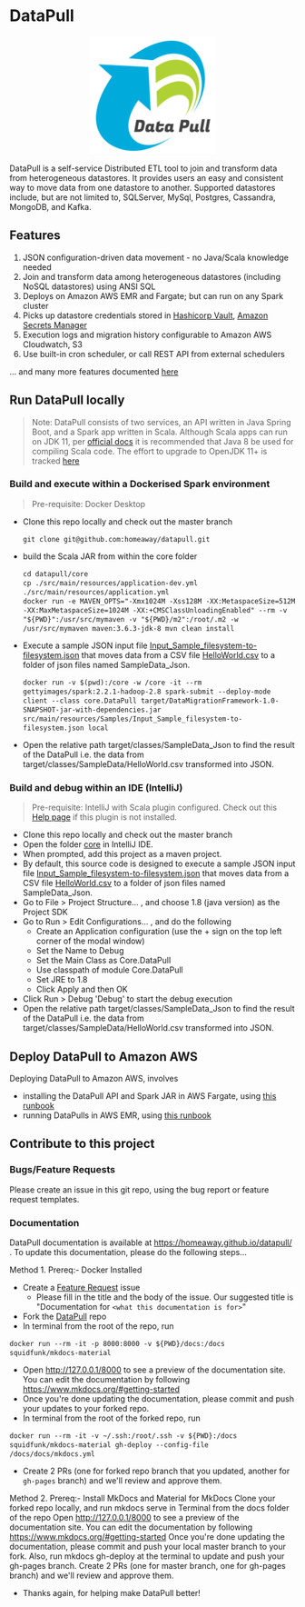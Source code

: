 # DataPull #
<p align="center">
  <img width="222" height="207" src="./docs/docs/media/logo.png">
</p>
DataPull is a self-service Distributed ETL tool to join and transform data from heterogeneous datastores. It provides users an easy and consistent way to move data from one datastore to another. Supported datastores include, but are not limited to, SQLServer, MySql, Postgres, Cassandra, MongoDB, and Kafka.

## Features
1. JSON configuration-driven data movement - no Java/Scala knowledge needed
1. Join and transform data among heterogeneous datastores (including NoSQL datastores) using ANSI SQL
1. Deploys on Amazon AWS EMR and Fargate; but can run on any Spark cluster
1. Picks up datastore credentials stored in [Hashicorp Vault](https://www.vaultproject.io), [Amazon Secrets Manager](https://aws.amazon.com/secrets-manager/)
1. Execution logs and migration history configurable to Amazon AWS Cloudwatch, S3
1. Use built-in cron scheduler, or call REST API from external schedulers

... and many more features documented [here](https://github.com/homeaway/datapull/blob/master/core/src/main/resources/Samples/Input_Json_Specification.json)

## Run DataPull locally
> Note: DataPull consists of two services, an API written in Java Spring Boot, and a Spark app written in Scala. Although Scala apps can run on JDK 11, per [official docs](https://docs.scala-lang.org/overviews/jdk-compatibility/overview.html#jdk-11-compatibility-notes) it is recommended that Java 8 be used for compiling Scala code. The effort to upgrade to OpenJDK 11+ is tracked [here](https://github.com/homeaway/datapull/issues/2)

### Build and execute within a Dockerised Spark environment
> Pre-requisite: Docker Desktop
* Clone this repo locally and check out the master branch
  ```
  git clone git@github.com:homeaway/datapull.git
  ```
* build the Scala JAR from within the core folder
  ```
  cd datapull/core
  cp ./src/main/resources/application-dev.yml ./src/main/resources/application.yml
  docker run -e MAVEN_OPTS="-Xmx1024M -Xss128M -XX:MetaspaceSize=512M -XX:MaxMetaspaceSize=1024M -XX:+CMSClassUnloadingEnabled" --rm -v "${PWD}":/usr/src/mymaven -v "${PWD}/m2":/root/.m2 -w /usr/src/mymaven maven:3.6.3-jdk-8 mvn clean install
  ```
* Execute a sample JSON input file [Input_Sample_filesystem-to-filesystem.json](core/src/main/resources/Input_Sample_filesystem-to-filesystem.json) that moves data from a CSV file [HelloWorld.csv](core/src/main/resources/SampleData/HelloWorld.csv) to a folder of json files named SampleData_Json.  
  ```
  docker run -v $(pwd):/core -w /core -it --rm gettyimages/spark:2.2.1-hadoop-2.8 spark-submit --deploy-mode client --class core.DataPull target/DataMigrationFramework-1.0-SNAPSHOT-jar-with-dependencies.jar src/main/resources/Samples/Input_Sample_filesystem-to-filesystem.json local
  ```
* Open the relative path target/classes/SampleData_Json to find the result of the DataPull i.e. the data from target/classes/SampleData/HelloWorld.csv transformed into JSON.

### Build and debug within an IDE (IntelliJ) ###	
> Pre-requisite: IntelliJ with Scala plugin configured. Check out this [Help page](https://docs.scala-lang.org/getting-started-intellij-track/getting-started-with-scala-in-intellij.html) if this plugin is not installed.	
* Clone this repo locally and check out the master branch	
* Open the folder [core](core) in IntelliJ IDE.	
* When prompted, add this project as a maven project.	
* By default, this source code is designed to execute a sample JSON input file [Input_Sample_filesystem-to-filesystem.json](core/src/main/resources/Input_Sample_filesystem-to-filesystem.json) that moves data from a CSV file [HelloWorld.csv](core/src/main/resources/SampleData/HelloWorld.csv) to a folder of json files named SampleData_Json.	
* Go to File > Project Structure... , and choose 1.8 (java version) as the Project SDK	
* Go to Run > Edit Configurations... , and do the following	
    * Create an Application configuration (use the + sign on the top left corner of the modal window)	
    * Set the Name to Debug	
    * Set the Main Class as Core.DataPull	
    * Use classpath of module Core.DataPull	
    * Set JRE to 1.8	
    * Click Apply and then OK	
* Click Run > Debug 'Debug' to start the debug execution	
* Open the relative path target/classes/SampleData_Json to find the result of the DataPull i.e. the data from target/classes/SampleData/HelloWorld.csv transformed into JSON.

## Deploy DataPull to Amazon AWS
Deploying DataPull to Amazon AWS, involves
- installing the DataPull API and Spark JAR in AWS Fargate, using [this runbook](https://homeaway.github.io/datapull/install_on_aws/)
- running DataPulls in AWS EMR, using [this runbook](https://homeaway.github.io/datapull/emr_runbook/)

## Contribute to this project
### Bugs/Feature Requests
Please create an issue in this git repo, using the bug report or feature request templates.
### Documentation
DataPull documentation is available at https://homeaway.github.io/datapull/ . To update this documentation, please do the following steps...

Method 1.
Prereq:- Docker Installed
- Create a [Feature Request](https://github.com/homeaway/datapull/issues/new?template=feature_request.md) issue
  - Please fill in the title and the body of the issue. Our suggested title is "Documentation for `<what this documentation is for>`"
- Fork the [DataPull](https://github.com/homeaway/datapull) repo
- In terminal from the root of the repo, run 
```
docker run --rm -it -p 8000:8000 -v ${PWD}/docs:/docs squidfunk/mkdocs-material
```
- Open http://127.0.0.1/8000 to see a preview of the documentation site. You can edit the documentation by following https://www.mkdocs.org/#getting-started
- Once you're done updating the documentation, please commit and push your updates to your forked repo. 
- In terminal from the root of the forked repo, run 
```
docker run --rm -it -v ~/.ssh:/root/.ssh -v ${PWD}:/docs squidfunk/mkdocs-material gh-deploy --config-file /docs/docs/mkdocs.yml
```
- Create 2 PRs (one for forked repo branch that you updated, another for `gh-pages` branch) and we'll review and approve them.

Method 2.
Prereq:- Install MkDocs and Material for MkDocs
Clone your forked repo locally, and run mkdocs serve in Terminal from the docs folder of the repo
Open http://127.0.0.1/8000 to see a preview of the documentation site. You can edit the documentation by following https://www.mkdocs.org/#getting-started
Once you're done updating the documentation, please commit and push your local master branch to your fork. Also, run mkdocs gh-deploy at the terminal to update and push your gh-pages branch.
Create 2 PRs (one for master branch, one for gh-pages branch) and we'll review and approve them.

- Thanks again, for helping make DataPull better!
